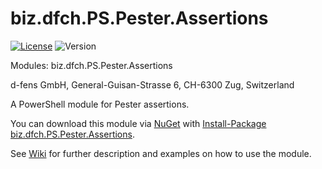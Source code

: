biz.dfch.PS.Pester.Assertions
=============================

[![License](https://img.shields.io/badge/license-Apache%20License%202.0-blue.svg)](https://github.com/dfengmbh/biz.dfch.PS.Pester.Assertions/blob/master/LICENSE)
![Version](https://img.shields.io/nuget/v/biz.dfch.PS.Pester.Assertions.svg)

Modules: biz.dfch.PS.Pester.Assertions

d-fens GmbH, General-Guisan-Strasse 6, CH-6300 Zug, Switzerland

A PowerShell module for Pester assertions.

You can download this module via [NuGet](http://nuget.org) with [Install-Package biz.dfch.PS.Pester.Assertions](https://www.nuget.org/packages/biz.dfch.PS.Pester.Assertions/).

See [Wiki](https://github.com/dfensgmbh/biz.dfch.PS.Pester.Assertions/wiki) for further description and examples on how to use the module.
